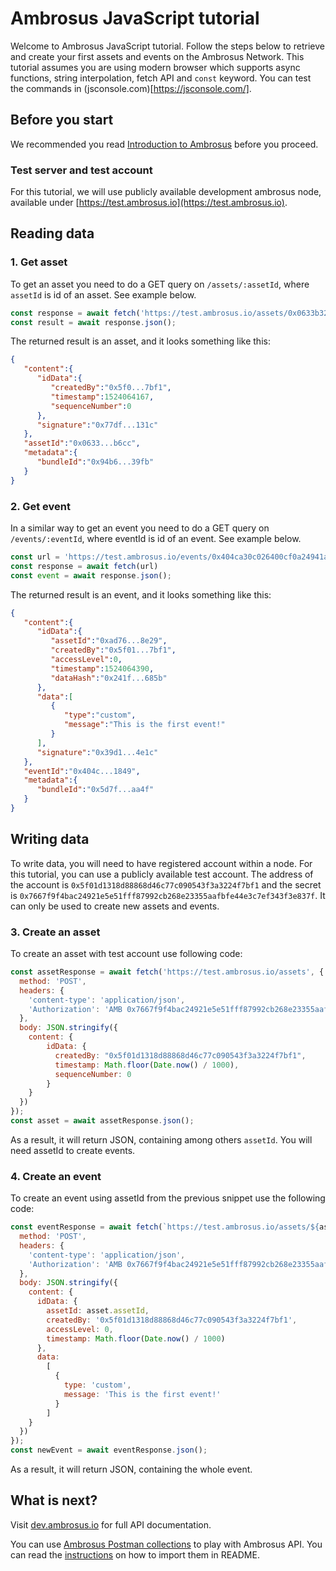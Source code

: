 # Ambrosus JavaScript tutorial

Welcome to Ambrosus JavaScript tutorial. Follow the steps below to retrieve and create your first assets and events on the Ambrosus Network. This tutorial assumes you are using modern browser which supports async functions, string interpolation, fetch API and `const` keyword. You can test the commands in (jsconsole.com)[https://jsconsole.com/].

## Before you start

We recommended you read [Introduction to Ambrosus](https://github.com/ambrosus/ambrosus-node/blob/master/docs/introduction.md) before you proceed.

### Test server and test account
For this tutorial, we will use publicly available development ambrosus node, available under [https://test.ambrosus.io](https://test.ambrosus.io).

## Reading data

### 1. Get asset
To get an asset you need to do a GET query on `/assets/:assetId`, where `assetId` is id of an asset. See example below.

```js
const response = await fetch('https://test.ambrosus.io/assets/0x0633b3298b774302983527160fd2b4a869976c98b22c96503995bc3ee8a4b6cc');
const result = await response.json();
```

The returned result is an asset, and it looks something like this:
```json
{
   "content":{  
      "idData":{
         "createdBy":"0x5f0...7bf1",
         "timestamp":1524064167,
         "sequenceNumber":0
      },
      "signature":"0x77df...131c"
   },
   "assetId":"0x0633...b6cc",
   "metadata":{
      "bundleId":"0x94b6...39fb"
   }
}
```

### 2. Get event
In a similar way to get an event you need to do a GET query on `/events/:eventId`, where eventId is id of an event. See example below.

```js
const url = 'https://test.ambrosus.io/events/0x404ca30c026400cf0a24941a883343340bf15c2b3f38c3316b9c460c507d1849'
const response = await fetch(url)
const event = await response.json();
```

The returned result is an event, and it looks something like this:
```json
{
   "content":{
      "idData":{
         "assetId":"0xad76...8e29",
         "createdBy":"0x5f01...7bf1",
         "accessLevel":0,
         "timestamp":1524064390,
         "dataHash":"0x241f...685b"
      },
      "data":[
         {
            "type":"custom",
            "message":"This is the first event!"
         }
      ],
      "signature":"0x39d1...4e1c"
   },
   "eventId":"0x404c...1849",
   "metadata":{
      "bundleId":"0x5d7f...aa4f"
   }
}
```

## Writing data
To write data, you will need to have registered account within a node. For this tutorial, you can use a publicly available test account. The address of the account is `0x5f01d1318d88868d46c77c090543f3a3224f7bf1` and the secret is `0x7667f9f4bac24921e5e51fff87992cb268e23355aafbfe44e3c7ef343f3e837f`. It can only be used to create new assets and events.

### 3. Create an asset
To create an asset with test account use following code:

```js
const assetResponse = await fetch('https://test.ambrosus.io/assets', {
  method: 'POST',
  headers: {
    'content-type': 'application/json',
    'Authorization': 'AMB 0x7667f9f4bac24921e5e51fff87992cb268e23355aafbfe44e3c7ef343f3e837f'
  },  
  body: JSON.stringify({
    content: {
        idData: {
          createdBy: "0x5f01d1318d88868d46c77c090543f3a3224f7bf1",
          timestamp: Math.floor(Date.now() / 1000),
          sequenceNumber: 0
        }
    }
  })
});
const asset = await assetResponse.json();
```

As a result, it will return JSON, containing among others `assetId`. You will need assetId to create events.

### 4. Create an event

To create an event using assetId from the previous snippet use the following code:

```js
const eventResponse = await fetch(`https://test.ambrosus.io/assets/${asset.assetId}/events`, {
  method: 'POST',
  headers: {
    'content-type': 'application/json',
    'Authorization': 'AMB 0x7667f9f4bac24921e5e51fff87992cb268e23355aafbfe44e3c7ef343f3e837f'
  },
  body: JSON.stringify({
    content: {
      idData: {
        assetId: asset.assetId,
        createdBy: '0x5f01d1318d88868d46c77c090543f3a3224f7bf1',
        accessLevel: 0,
        timestamp: Math.floor(Date.now() / 1000)
      },
      data:
        [
          {
            type: 'custom',
            message: 'This is the first event!'
          }
        ]
    }
  })
});
const newEvent = await eventResponse.json();
```

As a result, it will return JSON, containing the whole event.

## What is next?
Visit [dev.ambrosus.io](https://dev.ambrosus.io/) for full API documentation.

You can use [Ambrosus Postman collections](https://github.com/ambrosus/ambrosus-node/tree/master/postman) to play with Ambrosus API. You can read the [instructions](https://github.com/ambrosus/ambrosus-node#postman-collections) on how to import them in README.
